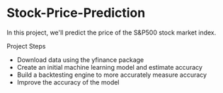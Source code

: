 # Stock-Price-Prediction

In this project, we'll predict the price of the S&P500 stock market index.

Project Steps

 - Download data using the yfinance package
 - Create an initial machine learning model and estimate accuracy
 - Build a backtesting engine to more accurately measure accuracy
 - Improve the accuracy of the model
